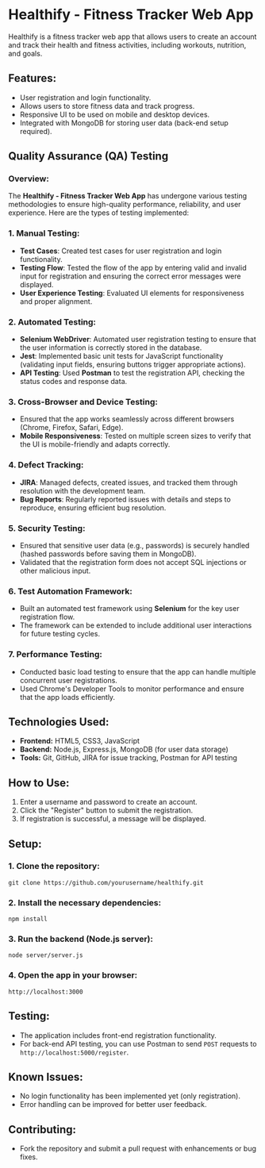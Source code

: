 
# Healthify - Fitness Tracker Web App

Healthify is a fitness tracker web app that allows users to create an account and track their health and fitness activities, including workouts, nutrition, and goals.

## Features:
- User registration and login functionality.
- Allows users to store fitness data and track progress.
- Responsive UI to be used on mobile and desktop devices.
- Integrated with MongoDB for storing user data (back-end setup required).

## Quality Assurance (QA) Testing

### Overview:
The **Healthify - Fitness Tracker Web App** has undergone various testing methodologies to ensure high-quality performance, reliability, and user experience. Here are the types of testing implemented:

### 1. **Manual Testing**:
   - **Test Cases**: Created test cases for user registration and login functionality.
   - **Testing Flow**: Tested the flow of the app by entering valid and invalid input for registration and ensuring the correct error messages were displayed.
   - **User Experience Testing**: Evaluated UI elements for responsiveness and proper alignment.

### 2. **Automated Testing**:
   - **Selenium WebDriver**: Automated user registration testing to ensure that the user information is correctly stored in the database.
   - **Jest**: Implemented basic unit tests for JavaScript functionality (validating input fields, ensuring buttons trigger appropriate actions).
   - **API Testing**: Used **Postman** to test the registration API, checking the status codes and response data.

### 3. **Cross-Browser and Device Testing**:
   - Ensured that the app works seamlessly across different browsers (Chrome, Firefox, Safari, Edge).
   - **Mobile Responsiveness**: Tested on multiple screen sizes to verify that the UI is mobile-friendly and adapts correctly.

### 4. **Defect Tracking**:
   - **JIRA**: Managed defects, created issues, and tracked them through resolution with the development team.
   - **Bug Reports**: Regularly reported issues with details and steps to reproduce, ensuring efficient bug resolution.

### 5. **Security Testing**:
   - Ensured that sensitive user data (e.g., passwords) is securely handled (hashed passwords before saving them in MongoDB).
   - Validated that the registration form does not accept SQL injections or other malicious input.

### 6. **Test Automation Framework**:
   - Built an automated test framework using **Selenium** for the key user registration flow.
   - The framework can be extended to include additional user interactions for future testing cycles.

### 7. **Performance Testing**:
   - Conducted basic load testing to ensure that the app can handle multiple concurrent user registrations.
   - Used Chrome's Developer Tools to monitor performance and ensure that the app loads efficiently.

## Technologies Used:
- **Frontend:** HTML5, CSS3, JavaScript
- **Backend:** Node.js, Express.js, MongoDB (for user data storage)
- **Tools:** Git, GitHub, JIRA for issue tracking, Postman for API testing

## How to Use:
1. Enter a username and password to create an account.
2. Click the "Register" button to submit the registration.
3. If registration is successful, a message will be displayed.

## Setup:

### 1. Clone the repository:
```
git clone https://github.com/yourusername/healthify.git
```

### 2. Install the necessary dependencies:
```
npm install
```

### 3. Run the backend (Node.js server):
```
node server/server.js
```

### 4. Open the app in your browser:
```
http://localhost:3000
```

## Testing:
- The application includes front-end registration functionality.
- For back-end API testing, you can use Postman to send `POST` requests to `http://localhost:5000/register`.

## Known Issues:
- No login functionality has been implemented yet (only registration).
- Error handling can be improved for better user feedback.

## Contributing:
- Fork the repository and submit a pull request with enhancements or bug fixes.
